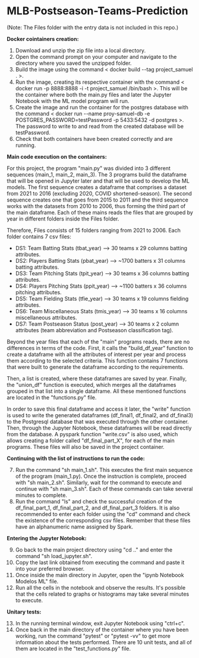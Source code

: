 # MLB-Postseason-Teams-Prediction

(Note: The Files folder with the entry data is not included in this repo.)

**Docker cointainers creation:**
1. Download and unzip the zip file into a local directory.
2. Open the command prompt on your computer and navigate to the directory where you saved the unzipped folder.
3. Build the image using the command < docker build --tag project_samuel . >.
4. Run the image, creating its respective container with the command < docker run -p 8888:8888 -i -t project_samuel /bin/bash >. This will be the container where both the main.py files and later the Jupyter Notebook with the ML model program will run.
5. Create the image and run the container for the postgres database with the command < docker run --name proy-samuel-db -e POSTGRES_PASSWORD=testPassword -p 5433:5432 -d postgres >. The password to write to and read from the created database will be testPassword.
6. Check that both containers have been created correctly and are running.

**Main code execution on the containers:**

For this project, the program "main.py" was divided into 3 different sequences (main_1, main_2, main_3). The 3 programs build the dataframe that will be opened in Jupyter later and that will be used to develop the ML models.
The first sequence creates a dataframe that comprises a dataset from 2021 to 2016 (excluding 2020, COVID shortened-season). The second sequence creates one that goes from 2015 to 2011 and the third sequence works with the datasets from 2010 to 2006, thus forming the third part of the main dataframe. Each of these mains reads the files that are grouped by year in different folders inside the Files folder.

Therefore, Files consists of 15 folders ranging from 2021 to 2006. Each folder contains 7 csv files:
- DS1: Team Batting Stats (tbat_year) --> 30 teams x 29 columns batting attributes.
- DS2: Players Batting Stats (pbat_year) --> ~1700 batters x 31 columns batting attributes.
-	DS3: Team Pitching Stats (tpit_year) --> 30 teams x 36 columns batting attributes.
-	DS4: Players Pitching Stats (ppit_year) --> ~1100 batters x 36 columns pitching attributes.
-	DS5: Team Fielding Stats (tfie_year) --> 30 teams x 19 columns fielding attributes.
-	DS6: Team Miscellaneous Stats (tmis_year) --> 30 teams x 16 columns miscellaneous attributes.
-	DS7: Team Postseason Status (post_year) --> 30 teams x 2 column attributes (team abbreviation and Postseason classification tag).

Beyond the year files that each of the "main" programs reads, there are no differences in terms of the code. First, it calls the "build_df_year" function to create a dataframe with all the attributes of interest per year and process them according to the selected criteria. This function contains 7 functions that were built to generate the dataframe according to the requirements.

Then, a list is created, where these dataframes are saved by year. Finally, the "union_df" function is executed, which merges all the dataframes grouped in that list into a single dataframe. All these mentioned functions are located in the "functions.py" file.

In order to save this final dataframe and access it later, the "write" function is used to write the generated dataframes (df_final1, df_final2, and df_final3) to the Postgresql database that was executed through the other container. Then, through the Jupyter Notebook, these dataframes will be read directly from the database. A pyspark function "write.csv" is also used, which allows creating a folder called "df_final_part_X", for each of the main programs. These files will also be saved in the project container.

**Continuing with the list of instructions to run the code:**

7. Run the command "sh main_1.sh". This executes the first main sequence of the program (main_1.py). Once the instruction is complete, proceed with "sh main_2.sh". Similarly, wait for the command to execute and continue with "sh main_3.sh". Each of these commands can take several minutes to complete.
8. Run the command "ls" and check the successful creation of the df_final_part_1, df_final_part_2, and df_final_part_3 folders. It is also recommended to enter each folder using the "cd" command and check the existence of the corresponding csv files. Remember that these files have an alphanumeric name assigned by Spark.

**Entering the Jupyter Notebook:**

9. Go back to the main project directory using "cd .." and enter the command "sh load_jupyter.sh".
10. Copy the last link obtained from executing the command and paste it into your preferred browser.
11. Once inside the main directory in Jupyter, open the "ipynb Notebook Modelos ML" file.
12. Run all the cells in the notebook and observe the results. It's possible that the cells related to graphs or histograms may take several minutes to execute.

**Unitary tests:**

13. In the running terminal window, exit Jupyter Notebook using "ctrl+c".
14. Once back in the main directory of the container where you have been working, run the command "pytest" or "pytest -vv" to get more information about the tests performed. There are 10 unit tests, and all of them are located in the "test_functions.py" file.


